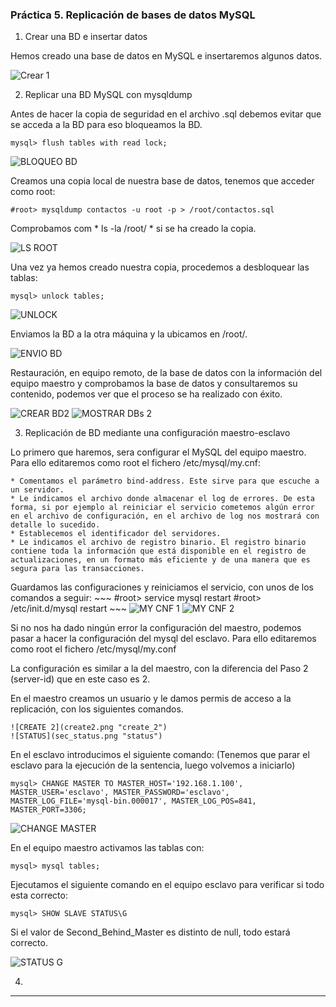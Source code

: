 ### Práctica 5. Replicación de bases de datos MySQL ###

1. Crear una BD e insertar datos

  Hemos creado una base de datos en MySQL e insertaremos algunos datos.

  ![Crear 1](tab1.png "crear_1")

2. Replicar una BD MySQL con mysqldump

  Antes de hacer la copia de seguridad en el archivo .sql debemos evitar que se acceda a la BD para eso bloqueamos la BD.
  ~~~
  mysql> flush tables with read lock;
  ~~~
  ![BLOQUEO BD](block_act.png "bloqueo_bd")

  Creamos una copia local de nuestra base de datos, tenemos que acceder como root:
  ~~~
  #root> mysqldump contactos -u root -p > /root/contactos.sql
  ~~~
  Comprobamos com * ls -la /root/ * si se ha creado la copia.

  ![LS ROOT](_ls_root.png "ls_root")

  Una vez ya hemos creado nuestra copia, procedemos a desbloquear las tablas:
  ~~~
  mysql> unlock tables;
  ~~~
  ![UNLOCK](unlock.png "unlock")

  Enviamos la BD a la otra máquina y la ubicamos en /root/.

  ![ENVIO BD](_envio_bd.png "evio_bd")

  Restauración, en equipo remoto, de la base de datos con la información del equipo maestro y comprobamos la base de datos y consultaremos su contenido, podemos ver que el proceso se ha realizado con éxito.

  ![CREAR BD2](_db2_create.png "crear_bd2")
  ![MOSTRAR DBs 2](_show_db2.png "show_db2")

3. Replicación de BD mediante una configuración maestro-esclavo

  Lo primero que haremos, sera configurar el MySQL del equipo maestro. Para ello editaremos como root el fichero /etc/mysql/my.cnf:

    * Comentamos el parámetro bind-address. Este sirve para que escuche a un servidor.
    * Le indicamos el archivo donde almacenar el log de errores. De esta forma, si por ejemplo al reiniciar el servicio cometemos algún error en el archivo de configuración, en el archivo de log nos mostrará con detalle lo sucedido.
    * Establecemos el identificador del servidores.
    * Le indicamos el archivo de registro binario. El registro binario contiene toda la información que está disponible en el registro de actualizaciones, en un formato más eficiente y de una manera que es segura para las transacciones.

  Guardamos las configuraciones y reiniciamos el servicio, con unos de los comandos a seguir:
    ~~~
    #root> service mysql restart
    #root> /etc/init.d/mysql restart
    ~~~
    ![MY CNF 1](_my_cnf_1.png "my_cnf_1")
    ![MY CNF 2](_my_cnf_2.png "my_cnf_2")

  Si no nos ha dado ningún error la configuración del maestro, podemos pasar a hacer la configuración del mysql del esclavo. Para ello editaremos como root el fichero /etc/mysql/my.conf

  La configuración es similar a la del maestro, con la diferencia del Paso 2 (server-id) que en este caso es 2.

  En el maestro creamos un usuario y le damos permis de acceso a la replicación, con los siguientes comandos.

    ![CREATE 2](create2.png "create_2")
    ![STATUS](sec_status.png "status")

  En el esclavo introducimos el siguiente comando: (Tenemos que parar el esclavo para la ejecución de la sentencia, luego volvemos a iniciarlo)

  ~~~
  mysql> CHANGE MASTER TO MASTER_HOST='192.168.1.100',
  MASTER_USER='esclavo', MASTER_PASSWORD='esclavo',
  MASTER_LOG_FILE='mysql-bin.000017', MASTER_LOG_POS=841,
  MASTER_PORT=3306;
  ~~~
  ![CHANGE MASTER](sec_chg_master.png "change_master")

En el equipo maestro activamos las tablas con:
~~~
mysql> mysql tables;
~~~
Ejecutamos el siguiente comando en el equipo esclavo para verificar si todo esta correcto:
~~~
mysql> SHOW SLAVE STATUS\G
~~~
Si el valor de Second_Behind_Master es distinto de null, todo estará correcto.

  ![STATUS G](status_g.png "status_g")

4.
***
